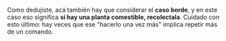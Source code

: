 Como dedujiste, acá también hay que considerar el **caso borde**, y en este caso eso significa **si hay una planta comestible, recolectala**. Cuidado con esto último: hay veces que ese "hacerlo una vez más" implica repetir más de un comando.